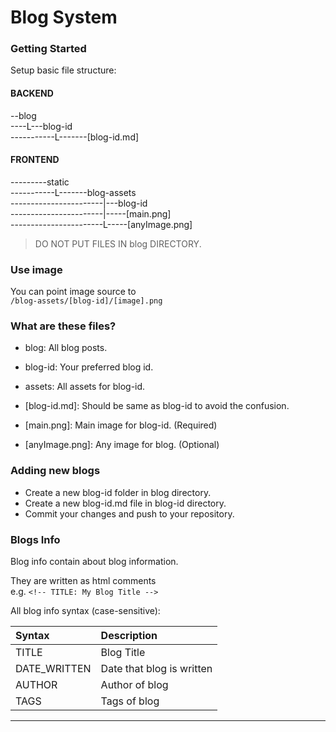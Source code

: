 # Blog System

### Getting Started
Setup basic file structure:

#### BACKEND 
--blog  
----L---blog-id   
-----------L-------[blog-id.md]  


#### FRONTEND  
---------static  
-----------L-------blog-assets  
-----------------------|---blog-id  
-----------------------|-----[main.png]   
-----------------------L-----[anyImage.png]   

>  DO NOT PUT FILES IN blog DIRECTORY.

### Use image
You can point image source to  
`/blog-assets/[blog-id]/[image].png`

### What are these files? 

- blog: All blog posts.
- blog-id:  Your preferred blog id.
- assets: All assets for blog-id.


- [blog-id.md]: Should be same as blog-id to avoid the confusion.
- [main.png]: Main image for blog-id. (Required)
- [anyImage.png]: Any image for blog. (Optional)

### Adding new blogs

- Create a new blog-id folder in blog directory.
- Create a new blog-id.md file in blog-id directory.
- Commit your changes and push to your repository.

### Blogs Info

Blog info contain about blog information.  

They are written as html comments  
e.g. `<!-- TITLE: My Blog Title -->`

All blog info syntax (case-sensitive): 

| Syntax       | Description               | 
|:-------------|:--------------------------|
| TITLE        | Blog Title                |
| DATE_WRITTEN | Date that blog is written |
| AUTHOR       | Author of blog            |
| TAGS         | Tags of blog              |
---------------------------------------------